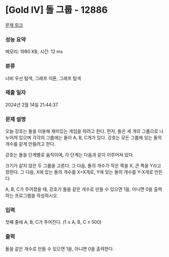 # [Gold IV] 돌 그룹 - 12886 

[문제 링크](https://www.acmicpc.net/problem/12886) 

### 성능 요약

메모리: 1980 KB, 시간: 12 ms

### 분류

너비 우선 탐색, 그래프 이론, 그래프 탐색

### 제출 일자

2024년 2월 14일 21:44:37

### 문제 설명

<p>오늘 강호는 돌을 이용해 재미있는 게임을 하려고 한다. 먼저, 돌은 세 개의 그룹으로 나누어져 있으며 각각의 그룹에는 돌이 A, B, C개가 있다. 강호는 모든 그룹에 있는 돌의 개수를 같게 만들려고 한다.</p>

<p>강호는 돌을 단계별로 움직이며, 각 단계는 다음과 같이 이루어져 있다.</p>

<p>크기가 같지 않은 두 그룹을 고른다. 그 다음, 돌의 개수가 작은 쪽을 X, 큰 쪽을 Y라고 정한다. 그 다음, X에 있는 돌의 개수를 X+X개로, Y에 있는 돌의 개수를 Y-X개로 만든다.</p>

<p>A, B, C가 주어졌을 때, 강호가 돌을 같은 개수로 만들 수 있으면 1을, 아니면 0을 출력하는 프로그램을 작성하시오.</p>

### 입력 

 <p>첫째 줄에 A, B, C가 주어진다. (1 ≤ A, B, C ≤ 500)</p>

### 출력 

 <p>돌을 같은 개수로 만들 수 있으면 1을, 아니면 0을 출력한다.</p>

